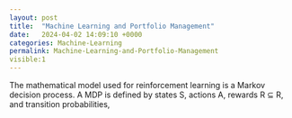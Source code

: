 ```yaml
---
layout: post
title:  "Machine Learning and Portfolio Management"
date:   2024-04-02 14:09:10 +0000
categories: Machine-Learning
permalink: Machine-Learning-and-Portfolio-Management
visible:1
---
```

The mathematical model used for reinforcement learning is a Markov decision process. A MDP is defined by states S, actions A, rewards R ⊆ R, 
and transition probabilities,
    


